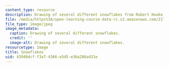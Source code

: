 ```yaml
---
content_type: resource
description: Drawing of several different snowflakes from Robert Hooke's Micrographia.
file: /media/https%3A/open-learning-course-data-rc.s3.amazonaws.com/21l-016-learning-from-the-past-drama-science-performance-spring-2009/43948dcff3a74366e5d5e36a286a431e_09.jpg
file_type: image/jpeg
image_metadata:
  caption: Drawing of several different snowflakes.
  credit: ''
  image-alt: Drawing of several different snowflakes.
resourcetype: Image
title: Snowflakes
uid: 43948dcf-f3a7-4366-e5d5-e36a286a431e
---
```

